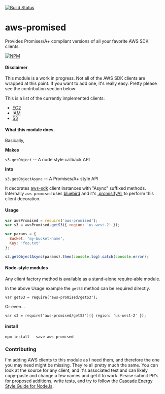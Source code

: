 [![Build Status](https://travis-ci.org/CascadeEnergy/aws-promised.svg)](https://travis-ci.org/CascadeEnergy/aws-promised)

# aws-promised

Provides Promises/A+ compliant versions of all your favorite AWS SDK clients.

[![NPM](https://nodei.co/npm/aws-promised.png?downloads=true&downloadRank=true&stars=true)](https://nodei.co/npm/aws-promised/)

#### Disclaimer

This module is a work in progress. Not all of the AWS SDK clients are wrapped
at this point. If you want to add one, it's really easy. Pretty please see the contribution section below

This is a list of the currently implemented clients:

- [EC2](http://docs.aws.amazon.com/AWSJavaScriptSDK/latest/AWS/EC2.html)
- [IAM](http://docs.aws.amazon.com/AWSJavaScriptSDK/latest/AWS/IAM.html)
- [S3](http://docs.aws.amazon.com/AWSJavaScriptSDK/latest/AWS/S3.html)


#### What this module does.

Basically,

**Makes**

`s3.getObject` -- A node style callback API

**Into**

`s3.getObjectAsync` -- A Promises/A+ style API

It decorates [aws-sdk](https://github.com/aws/aws-sdk-js) client instances with "Async" suffixed methods.
Internally `aws-promised` uses
[bluebird](https://github.com/petkaantonov/bluebird) and it's
[.promisifyAll](https://github.com/petkaantonov/bluebird/blob/master/API.md#promisepromisifyallobject-target--object-options---object)
to perform this client decoration.

#### Usage

```javascript
var awsPromised = require('aws-promised');
var s3 = awsPromised.getS3({ region: 'us-west-2' });

var params = {
  Bucket: 'my-bucket-name',
  Key: 'foo.txt'
};

s3.getObjectAsync(params).then(console.log).catch(console.error);
```

#### Node-style modules

Any client factory method is available as a stand-alone require-able module.

In the above Usage example the `getS3` method can be required directly.

```
var getS3 = require('aws-promised/getS3');
```

Or even...

```
var s3 = require('aws-promised/getS3')({ region: 'us-west-2' });
```

#### install

```
npm install --save aws-promised
```

### Contributing

I'm adding AWS clients to this module as I need them, and therefore the one you may need might be missing.
They're all pretty much the same. You can look at the source for any client, and it's associated test and can likely
copy-paste and change a few names and get it to work. Please submit PR's for proposed additions, write tests, and try to
follow the [Cascade Energy Style Guide for NodeJs](https://github.com/CascadeEnergy/node-style-guide).
